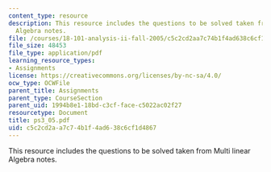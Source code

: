 ```yaml
---
content_type: resource
description: This resource includes the questions to be solved taken from Multi linear
  Algebra notes.
file: /courses/18-101-analysis-ii-fall-2005/c5c2cd2aa7c74b1f4ad638c6cf1d4867_ps3_05.pdf
file_size: 48453
file_type: application/pdf
learning_resource_types:
- Assignments
license: https://creativecommons.org/licenses/by-nc-sa/4.0/
ocw_type: OCWFile
parent_title: Assignments
parent_type: CourseSection
parent_uid: 1994b8e1-18bd-c3cf-face-c5022ac02f27
resourcetype: Document
title: ps3_05.pdf
uid: c5c2cd2a-a7c7-4b1f-4ad6-38c6cf1d4867
---
```

This resource includes the questions to be solved taken from Multi linear Algebra notes.